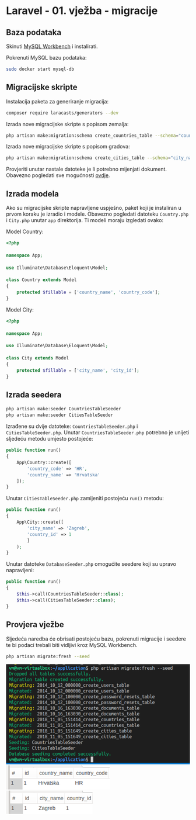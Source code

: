 # Laravel - 01. vježba - migracije

## Baza podataka

Skinuti [MySQL Workbench](https://dev.mysql.com/get/Downloads/MySQLGUITools/mysql-workbench-community_8.0.13-1ubuntu18.10_amd64.deb) i instalirati.

Pokrenuti MySQL bazu podataka:
```bash
sudo docker start mysql-db
```

## Migracijske skripte

Instalacija paketa za generiranje migracija:
```bash
composer require laracasts/generators --dev
```
Izrada nove migracijske skripte s popisom zemalja:
```bash
php artisan make:migration:schema create_countries_table --schema="country_code:string:unique, country_name:string"
```

Izrada nove migracijske skripte s popisom gradova:
```bash
php artisan make:migration:schema create_cities_table --schema="city_name:string, country_id:unsignedInteger:foreign"
```

Provjeriti unutar nastale datoteke je li potrebno mijenjati dokument. Obavezno pogledati sve mogućnosti [ovdje](https://laravel.com/docs/5.7/migrations#columns).

## Izrada modela

Ako su migracijske skripte napravljene uspješno, paket koji je instaliran u prvom koraku je izradio i modele. Obavezno pogledati datoteku `Country.php` i `City.php` unutar `app` direktorija. Ti modeli moraju izgledati ovako:

Model Country:

```php
<?php

namespace App;

use Illuminate\Database\Eloquent\Model;

class Country extends Model
{
    protected $fillable = ['country_name', 'country_code'];
}
```

Model City:

```php
<?php

namespace App;

use Illuminate\Database\Eloquent\Model;

class City extends Model
{
    protected $fillable = ['city_name', 'city_id'];
}
```

## Izrada seedera
```bash
php artisan make:seeder CountriesTableSeeder
php artisan make:seeder CitiesTableSeeder
```

Izrađene su dvije datoteke: `CountriesTableSeeder.php` i `CitiesTableSeeder.php`. Unutar `CountriesTableSeeder.php` potrebno je unijeti sljedeću metodu umjesto postojeće:

```php
public function run()
{
    App\Country::create([
        'country_code' => 'HR',
        'country_name' => 'Hrvatska'
    ]);
}
```
Unutar `CitiesTableSeeder.php` zamijeniti postojeću `run()` metodu:

```php
public function run()
{
    App\City::create([
        'city_name' => 'Zagreb',
        'country_id' => 1
        ]
    );
}
```

Unutar datoteke `DatabaseSeeder.php` omogućite seedere koji su upravo napravljeni:

```php
public function run()
{
    $this->call(CountriesTableSeeder::class);
    $this->call(CitiesTableSeeder::class);
}
```

## Provjera vježbe
Sljedeća naredba će obrisati postojeću bazu, pokrenuti migracije i seedere te bi podaci trebali biti vidljivi kroz MySQL Workbench.

```bash
php artisan migrate:fresh --seed
```
![migrate-success](./img/migrate-fresh.png)
![countries-success](./img/countries-success.png)
![cities-success](./img/cities-success.png)
